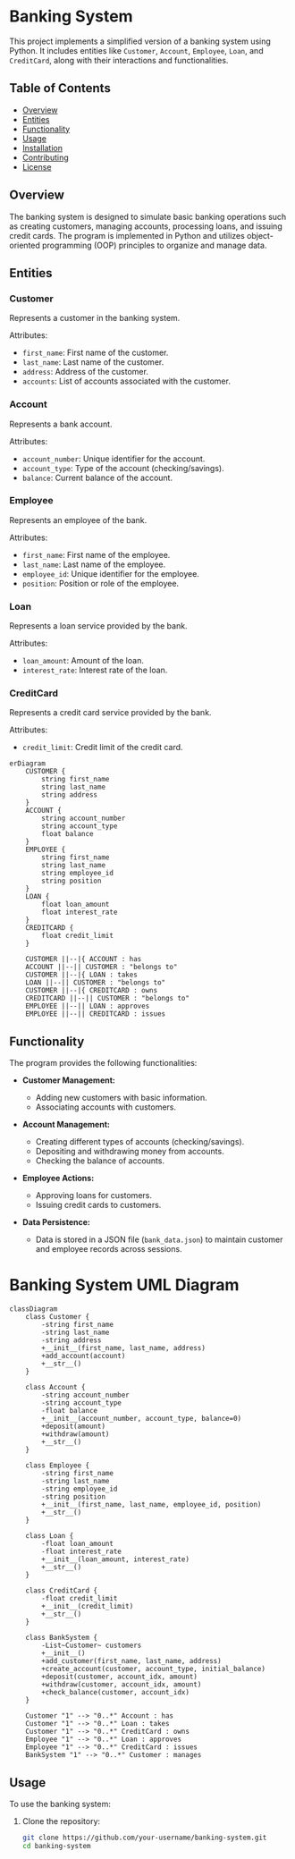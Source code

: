 # Banking System

This project implements a simplified version of a banking system using Python. It includes entities like `Customer`, `Account`, `Employee`, `Loan`, and `CreditCard`, along with their interactions and functionalities.

## Table of Contents

- [Overview](#overview)
- [Entities](#entities)
- [Functionality](#functionality)
- [Usage](#usage)
- [Installation](#installation)
- [Contributing](#contributing)
- [License](#license)

## Overview

The banking system is designed to simulate basic banking operations such as creating customers, managing accounts, processing loans, and issuing credit cards. The program is implemented in Python and utilizes object-oriented programming (OOP) principles to organize and manage data.

## Entities

### Customer

Represents a customer in the banking system.

Attributes:
- `first_name`: First name of the customer.
- `last_name`: Last name of the customer.
- `address`: Address of the customer.
- `accounts`: List of accounts associated with the customer.

### Account

Represents a bank account.

Attributes:
- `account_number`: Unique identifier for the account.
- `account_type`: Type of the account (checking/savings).
- `balance`: Current balance of the account.

### Employee

Represents an employee of the bank.

Attributes:
- `first_name`: First name of the employee.
- `last_name`: Last name of the employee.
- `employee_id`: Unique identifier for the employee.
- `position`: Position or role of the employee.

### Loan

Represents a loan service provided by the bank.

Attributes:
- `loan_amount`: Amount of the loan.
- `interest_rate`: Interest rate of the loan.

### CreditCard

Represents a credit card service provided by the bank.

Attributes:
- `credit_limit`: Credit limit of the credit card.

```mermaid
erDiagram
    CUSTOMER {
        string first_name
        string last_name
        string address
    }
    ACCOUNT {
        string account_number
        string account_type
        float balance
    }
    EMPLOYEE {
        string first_name
        string last_name
        string employee_id
        string position
    }
    LOAN {
        float loan_amount
        float interest_rate
    }
    CREDITCARD {
        float credit_limit
    }

    CUSTOMER ||--|{ ACCOUNT : has
    ACCOUNT ||--|| CUSTOMER : "belongs to"
    CUSTOMER ||--|{ LOAN : takes
    LOAN ||--|| CUSTOMER : "belongs to"
    CUSTOMER ||--|{ CREDITCARD : owns
    CREDITCARD ||--|| CUSTOMER : "belongs to"
    EMPLOYEE ||--|| LOAN : approves
    EMPLOYEE ||--|| CREDITCARD : issues
```

## Functionality

The program provides the following functionalities:

- **Customer Management:**
  - Adding new customers with basic information.
  - Associating accounts with customers.

- **Account Management:**
  - Creating different types of accounts (checking/savings).
  - Depositing and withdrawing money from accounts.
  - Checking the balance of accounts.

- **Employee Actions:**
  - Approving loans for customers.
  - Issuing credit cards to customers.

- **Data Persistence:**
  - Data is stored in a JSON file (`bank_data.json`) to maintain customer and employee records across sessions.

# Banking System UML Diagram

```mermaid
classDiagram
    class Customer {
        -string first_name
        -string last_name
        -string address
        +__init__(first_name, last_name, address)
        +add_account(account)
        +__str__()
    }

    class Account {
        -string account_number
        -string account_type
        -float balance
        +__init__(account_number, account_type, balance=0)
        +deposit(amount)
        +withdraw(amount)
        +__str__()
    }

    class Employee {
        -string first_name
        -string last_name
        -string employee_id
        -string position
        +__init__(first_name, last_name, employee_id, position)
        +__str__()
    }

    class Loan {
        -float loan_amount
        -float interest_rate
        +__init__(loan_amount, interest_rate)
        +__str__()
    }

    class CreditCard {
        -float credit_limit
        +__init__(credit_limit)
        +__str__()
    }

    class BankSystem {
        -List~Customer~ customers
        +__init__()
        +add_customer(first_name, last_name, address)
        +create_account(customer, account_type, initial_balance)
        +deposit(customer, account_idx, amount)
        +withdraw(customer, account_idx, amount)
        +check_balance(customer, account_idx)
    }

    Customer "1" --> "0..*" Account : has
    Customer "1" --> "0..*" Loan : takes
    Customer "1" --> "0..*" CreditCard : owns
    Employee "1" --> "0..*" Loan : approves
    Employee "1" --> "0..*" CreditCard : issues
    BankSystem "1" --> "0..*" Customer : manages
```

## Usage

To use the banking system:
1. Clone the repository:
   ```bash
   git clone https://github.com/your-username/banking-system.git
   cd banking-system
